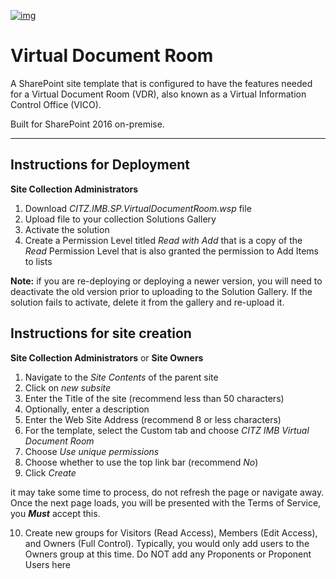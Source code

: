 [![img](https://img.shields.io/badge/Lifecycle-Experimental-339999)](https://github.com/bcgov/repomountie/blob/master/doc/lifecycle-badges.md)
# Virtual Document Room

A SharePoint site template that is configured to have the features needed for a Virtual Document Room (VDR), also known as a Virtual Information Control Office (VICO).

Built for SharePoint 2016 on-premise.

---

## Instructions for Deployment
**Site Collection Administrators**

1. Download *CITZ.IMB.SP.VirtualDocumentRoom.wsp* file
2. Upload file to your collection Solutions Gallery
3. Activate the solution
4. Create a Permission Level titled *Read with Add* that is a copy of the *Read* Permission Level that is also granted the permission to Add Items to lists

**Note:** if you are re-deploying or deploying a newer version, you will need to deactivate the old version prior to uploading to the Solution Gallery.  If the solution fails to activate, delete it from the gallery and re-upload it.

## Instructions for site creation
**Site Collection Administrators** or **Site Owners**

1. Navigate to the *Site Contents* of the parent site
2. Click on *new subsite*
3. Enter the Title of the site (recommend less than 50 characters)
4. Optionally, enter a description
5. Enter the Web Site Address (recommend 8 or less characters)
6. For the template, select the Custom tab and choose *CITZ IMB Virtual Document Room*
7. Choose *Use unique permissions*
8. Choose whether to use the top link bar (recommend *No*)
9. Click *Create*

it may take some time to process, do not refresh the page or navigate away.  Once the next page loads, you will be presented with the Terms of Service, you ***Must*** accept this.

10. Create new groups for Visitors (Read Access), Members (Edit Access), and Owners (Full Control).  Typically, you would only add users to the Owners group at this time. Do NOT add any Proponents or Proponent Users here
